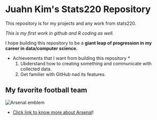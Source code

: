 # Juahn Kim's Stats220 Repository 
This repository is for my projects and any work from stats220.

*This is my first work in github and R coding as well.* 

I hope building this repository to be a **giant leap of progression in my career in data/computer science.**

* Achievements that I want from building this repository *
  1. Ubderstand how to creating something and communicate with collected data.
  2. Get familier with GitHub nad its features.
     



## My favorite football team
![Arsenal emblem]([http://url/to/img.png](https://www.google.com/url?sa=i&url=https%3A%2F%2Fen.wikipedia.org%2Fwiki%2FArsenal_F.C.&psig=AOvVaw147pf2ZYtHy7RMQCQmpsLp&ust=1710199836161000&source=images&cd=vfe&opi=89978449&ved=0CBEQjRxqFwoTCOCCs4Dt6oQDFQAAAAAdAAAAABAD)https://www.google.com/url?sa=i&url=https%3A%2F%2Fen.wikipedia.org%2Fwiki%2FArsenal_F.C.&psig=AOvVaw147pf2ZYtHy7RMQCQmpsLp&ust=1710199836161000&source=images&cd=vfe&opi=89978449&ved=0CBEQjRxqFwoTCOCCs4Dt6oQDFQAAAAAdAAAAABAD)
- [Click link to know more about Arsenal](https://www.arsenal.com/)!
